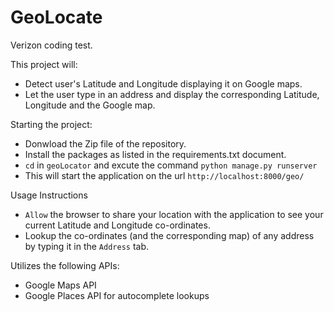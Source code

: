 # GeoLocate
Verizon coding test.

This project will:    
- Detect user's Latitude and Longitude displaying it on Google maps.  
- Let the user type in an address and display the corresponding Latitude, Longitude and the Google map. 

Starting the project:    
- Donwload the Zip file of the repository.
- Install the packages as listed in the requirements.txt document.  
- `cd` in `geoLocator` and excute the command `python manage.py runserver`  
- This will start the application on the url `http://localhost:8000/geo/`

Usage Instructions  
- `Allow` the browser to share your location with the application to see your current Latitude and Longitude co-ordinates.  
- Lookup the co-ordinates (and the corresponding map) of any address by typing it in the `Address` tab. 
 
Utilizes the following APIs:  
- Google Maps API
- Google Places API for autocomplete lookups
  
